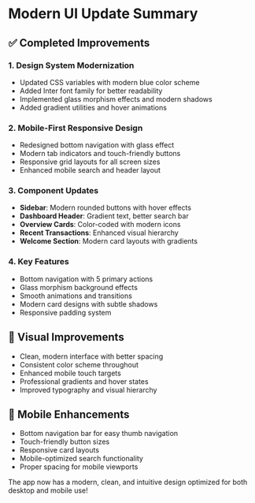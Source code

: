 # Modern UI Update Summary

## ✅ Completed Improvements

### 1. Design System Modernization
- Updated CSS variables with modern blue color scheme
- Added Inter font family for better readability
- Implemented glass morphism effects and modern shadows
- Added gradient utilities and hover animations

### 2. Mobile-First Responsive Design
- Redesigned bottom navigation with glass effect
- Modern tab indicators and touch-friendly buttons
- Responsive grid layouts for all screen sizes
- Enhanced mobile search and header layout

### 3. Component Updates
- **Sidebar**: Modern rounded buttons with hover effects
- **Dashboard Header**: Gradient text, better search bar
- **Overview Cards**: Color-coded with modern icons
- **Recent Transactions**: Enhanced visual hierarchy
- **Welcome Section**: Modern card layouts with gradients

### 4. Key Features
- Bottom navigation with 5 primary actions
- Glass morphism background effects
- Smooth animations and transitions
- Modern card designs with subtle shadows
- Responsive padding system

## 🎨 Visual Improvements
- Clean, modern interface with better spacing
- Consistent color scheme throughout
- Enhanced mobile touch targets
- Professional gradients and hover states
- Improved typography and visual hierarchy

## 📱 Mobile Enhancements
- Bottom navigation bar for easy thumb navigation
- Touch-friendly button sizes
- Responsive card layouts
- Mobile-optimized search functionality
- Proper spacing for mobile viewports

The app now has a modern, clean, and intuitive design optimized for both desktop and mobile use!